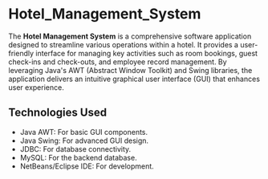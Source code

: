 # Hotel_Management_System
The **Hotel Management System** is a comprehensive software application designed to streamline various operations within a hotel. It provides a user-friendly interface for managing key activities such as room bookings, guest check-ins and check-outs, and employee record management. By leveraging Java's AWT (Abstract Window Toolkit) and Swing libraries, the application delivers an intuitive graphical user interface (GUI) that enhances user experience.

## Technologies Used
- Java AWT: For basic GUI components.  
- Java Swing: For advanced GUI design.  
- JDBC: For database connectivity.  
- MySQL: For the backend database.  
- NetBeans/Eclipse IDE: For development.  
